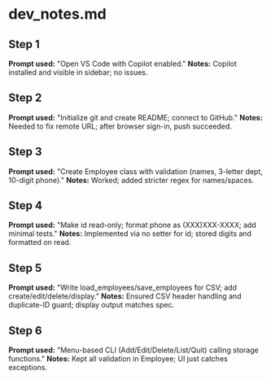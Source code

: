 # dev_notes.md

## Step 1
**Prompt used:** "Open VS Code with Copilot enabled."
**Notes:** Copilot installed and visible in sidebar; no issues.

## Step 2
**Prompt used:** "Initialize git and create README; connect to GitHub."
**Notes:** Needed to fix remote URL; after browser sign-in, push succeeded.

## Step 3
**Prompt used:** "Create Employee class with validation (names, 3-letter dept, 10-digit phone)."
**Notes:** Worked; added stricter regex for names/spaces.

## Step 4
**Prompt used:** "Make id read-only; format phone as (XXX)XXX-XXXX; add minimal tests."
**Notes:** Implemented via no setter for id; stored digits and formatted on read.

## Step 5
**Prompt used:** "Write load_employees/save_employees for CSV; add create/edit/delete/display."
**Notes:** Ensured CSV header handling and duplicate-ID guard; display output matches spec.

## Step 6
**Prompt used:** "Menu-based CLI (Add/Edit/Delete/List/Quit) calling storage functions."
**Notes:** Kept all validation in Employee; UI just catches exceptions.
